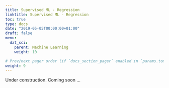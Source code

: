 ```yaml
---
title: Supervised ML - Regression
linktitle: Supervised ML - Regression
toc: true
type: docs
date: "2019-05-05T00:00:00+01:00"
draft: false
menu:
  dat_sci:
    parent: Machine Learning 
    weight: 10

# Prev/next pager order (if `docs_section_pager` enabled in `params.toml`)
weight: 9
---
```


Under construction. Coming soon ...
